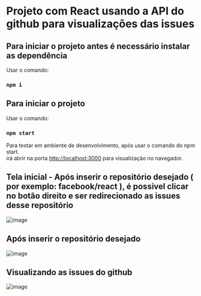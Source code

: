 # Projeto com React usando a API do github para visualizações das issues

## Para iniciar o projeto antes é necessário instalar as dependência

Usar o comando:

### `npm i` 

## Para iniciar o projeto

Usar o comando:

### `npm start`

Para testar em ambiente de desenvolvimento, após usar o comando do npm start.\
irá abrir na porta [http://localhost:3000](http://localhost:3000) para visualização no navegador.

## Tela inicial - Após inserir o repositório desejado ( por exemplo: facebook/react ), é possivel clicar no botão direito e ser redirecionado as issues desse repositório

![image](https://github.com/user-attachments/assets/8fa10ef9-524c-453f-ad84-11feb782998c)

## Após inserir o repositório desejado

![image](https://github.com/user-attachments/assets/2b0371d0-25c8-4610-b2d5-e51c1c4eefd6)

## Visualizando as issues do github

![image](https://github.com/user-attachments/assets/2539e76c-df9f-4b57-a95c-7a2187225dc8)
